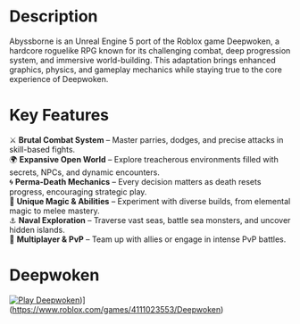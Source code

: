 # Description
Abyssborne is an Unreal Engine 5 port of the Roblox game Deepwoken, a hardcore roguelike RPG known for its challenging combat, deep progression system, and immersive world-building. This adaptation brings enhanced graphics, physics, and gameplay mechanics while staying true to the core experience of Deepwoken.

# Key Features
⚔️ **Brutal Combat System** – Master parries, dodges, and precise attacks in skill-based fights.  
🌍 **Expansive Open World** – Explore treacherous environments filled with secrets, NPCs, and dynamic encounters.  
🌀 **Perma-Death Mechanics** – Every decision matters as death resets progress, encouraging strategic play.  
🔮 **Unique Magic & Abilities** – Experiment with diverse builds, from elemental magic to melee mastery.  
⚓ **Naval Exploration** – Traverse vast seas, battle sea monsters, and uncover hidden islands.  
🤝 **Multiplayer & PvP** – Team up with allies or engage in intense PvP battles.  

# Deepwoken
[![Play Deepwoken](https://tr.rbxcdn.com/180DAY-6d62538593d51c52f053b3f1abd74dfb/768/432/Image/Webp/noFilter)](https://www.roblox.com/games/4111023553/Deepwoken))](https://www.roblox.com/games/4111023553/Deepwoken)


